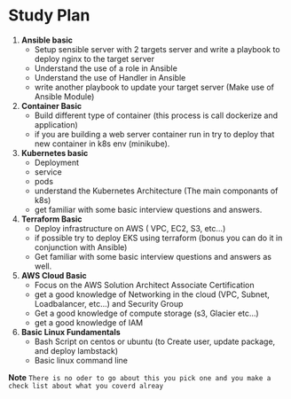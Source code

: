 # Study Plan

1. **Ansible basic** 
    * Setup sensible server with 2 targets server and write a playbook to deploy nginx to the target server
    * Understand the use of a role in Ansible 
    * Understand the use of Handler in Ansible
    * write another playbook to update your target server (Make use of Ansible Module)
2. **Container Basic** 
    * Build different type of container (this process is call dockerize and application)
    * if you are building a web server container run in try to deploy that new container in k8s env (minikube).
3. **Kubernetes basic**
    * Deployment
    * service
    * pods
    * understand the Kubernetes Architecture (The main componants of k8s)
    * get familiar with some basic interview questions and answers.
4. **Terraform Basic**
    * Deploy infrastructure on AWS ( VPC, EC2, S3, etc...)
    * if possible try to deploy EKS using terraform (bonus you can do it in conjunction with Ansible)
    * Get familiar with some basic interview questions and answers as well.
5. **AWS Cloud Basic**
    * Focus on the AWS Solution Architect Associate Certification
    * get a good knowledge of Networking in the cloud (VPC, Subnet, Loadbalancer, etc...) and Security Group
    * Get a good knowledge of compute storage (s3, Glacier etc...)
    * get a good knowledge of IAM
6. **Basic Linux Fundamentals**
    * Bash Script on centos or ubuntu (to Create user, update package, and deploy lambstack)
    * Basic linux command line

**Note** `There is no oder to go about this you pick one and you make a check list about what you coverd alreay`
